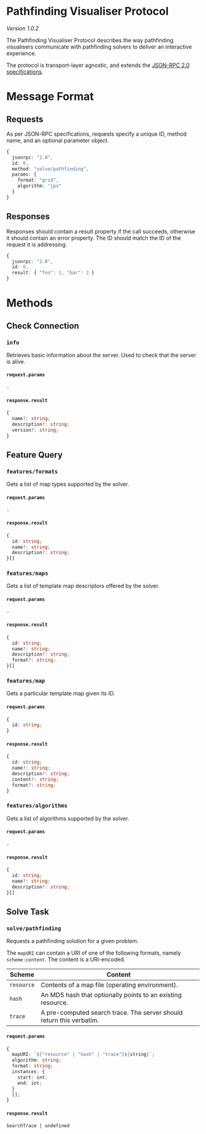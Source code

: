 # Pathfinding Visualiser Protocol

_Version 1.0.2_

The Pathfinding Visualiser Protocol describes the way pathfinding visualisers communicate with pathfinding solvers to deliver an interactive experience.

The protocol is transport-layer agnostic, and extends the [JSON-RPC 2.0 specifications](https://www.jsonrpc.org/specification).

# Message Format

## Requests

As per JSON-RPC specifications, requests specify a unique ID, method name, and an optional parameter object.

```ts
{
  jsonrpc: "2.0",
  id: 0,
  method: "solve/pathfinding",
  params: {
    format: "grid",
    algorithm: "jps"
  }
}
```

## Responses

Responses should contain a result property if the call succeeds, otherwise it should contain an error property. The ID should match the ID of the request it is addressing.

```ts
{
  jsonrpc: "2.0",
  id: 0,
  result: { "foo": 1, "bar": 2 }
}
```

# Methods

## Check Connection

### `info`

Retrieves basic information about the server. Used to check that the server is alive.

#### `request.params`

`-`

#### `response.result`

```ts
{
  name?: string;
  description?: string;
  version?: string;
}
```

## Feature Query

### `features/formats`

Gets a list of map types supported by the solver.

#### `request.params`

`-`

#### `response.result`

```ts
{
  id: string;
  name?: string;
  description?: string;
}[]
```

### `features/maps`

Gets a list of template map descriptors offered by the solver.

#### `request.params`

`-`

#### `response.result`

```ts
{
  id: string;
  name?: string;
  description?: string;
  format?: string;
}[]
```

### `features/map`

Gets a particular template map given its ID.

#### `request.params`

```ts
{
  id: string;
}
```

#### `response.result`

```ts
{
  id: string;
  name?: string;
  description?: string;
  content?: string;
  format?: string;
}
```

### `features/algorithms`

Gets a list of algorithms supported by the solver.

#### `request.params`

`-`

#### `response.result`

```ts
{
  id: string;
  name?: string;
  description?: string;
}[]
```

## Solve Task

### `solve/pathfinding`

Requests a pathfinding solution for a given problem.

The `mapURI` can contain a URI of one of the following formats, namely `scheme:content`. The content is a URI-encoded.

| Scheme     | Content                                                              |
| ---------- | -------------------------------------------------------------------- |
| `resource` | Contents of a map file (operating environment).                      |
| `hash`     | An MD5 hash that optionally points to an existing resource.          |
| `trace`    | A pre-computed search trace. The server should return this verbatim. |

#### `request.params`

```ts
{
  mapURI: `${"resource" | "hash" | "trace"}${string}`;
  algorithm: string;
  format: string;
  instances: {
    start: int;
    end: int;
  }
  [];
}
```

#### `response.result`

`SearchTrace | undefined`
